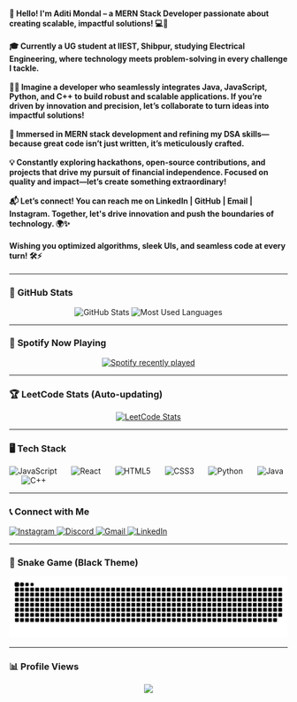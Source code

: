 <h4 align="left">🌟 Hello! I'm <strong>Aditi Mondal</strong> – a MERN Stack Developer passionate about creating scalable, impactful solutions! 💻🚀<br><br>
🎓 Currently a UG student at IIEST, Shibpur, studying Electrical Engineering, where technology meets problem-solving in every challenge I tackle.<br><br>
👩‍💻 Imagine a developer who seamlessly integrates Java, JavaScript, Python, and C++ to build robust and scalable applications. If you’re driven by innovation and precision, let’s collaborate to turn ideas into impactful solutions!<br><br>
🌱 Immersed in MERN stack development and refining my DSA skills—because great code isn’t just written, it’s meticulously crafted.<br><br>
💡 Constantly exploring hackathons, open-source contributions, and projects that drive my pursuit of financial independence. Focused on quality and impact—let’s create something extraordinary!<br><br>
📬 Let’s connect! You can reach me on <strong>LinkedIn | GitHub | Email | Instagram</strong>. Together, let's drive innovation and push the boundaries of technology. 🌍✨<br><br>
Wishing you optimized algorithms, sleek UIs, and seamless code at every turn! 🛠️⚡</h4>

---

### 🚀 **GitHub Stats**
<div align="center">
  <img src="https://github-readme-stats.vercel.app/api?username=AditiMondal25&hide_title=false&hide_rank=true&show_icons=true&include_all_commits=true&count_private=true&disable_animations=false&theme=dracula&locale=en&hide_border=true" height="150" alt="GitHub Stats"  />
  <img src="https://github-readme-stats.vercel.app/api/top-langs?username=AditiMondal25&locale=en&hide_title=false&layout=compact&card_width=320&langs_count=5&theme=dracula&hide_border=true" height="150" alt="Most Used Languages"  />
</div>

---

### 🎵 **Spotify Now Playing**
<div align="center">
  <a href="https://open.spotify.com/user/q92844u0do3utmdk3081rz1m0">
    <img src="https://spotify-recently-played-readme.vercel.app/api?user=q92844u0do3utmdk3081rz1m0&count=5&unique=true" alt="Spotify recently played"  />
  </a>
</div>

---

### 🏆 **LeetCode Stats (Auto-updating)**
<div align="center">
  <a href="https://leetcode.com/u/Aditi25Mondal/">
    <img src="https://leetcard.jacoblin.cool/Aditi25Mondal?theme=dark&font=Monospace&ext=heatmap" height="200" alt="LeetCode Stats" />
  </a>
</div>

---

### 🖥️ **Tech Stack**
<div align="left">
  <img src="https://cdn.jsdelivr.net/gh/devicons/devicon/icons/javascript/javascript-original.svg" height="33" alt="JavaScript" />
  <img width="18" />
  <img src="https://cdn.jsdelivr.net/gh/devicons/devicon/icons/react/react-original.svg" height="33" alt="React" />
  <img width="18" />
  <img src="https://cdn.jsdelivr.net/gh/devicons/devicon/icons/html5/html5-original.svg" height="33" alt="HTML5" />
  <img width="18" />
  <img src="https://cdn.jsdelivr.net/gh/devicons/devicon/icons/css3/css3-original.svg" height="33" alt="CSS3" />
  <img width="18" />
  <img src="https://cdn.jsdelivr.net/gh/devicons/devicon/icons/python/python-original.svg" height="33" alt="Python" />
  <img width="18" />
  <img src="https://cdn.jsdelivr.net/gh/devicons/devicon/icons/java/java-original.svg" height="33" alt="Java" />
  <img width="18" />
  <img src="https://cdn.jsdelivr.net/gh/devicons/devicon/icons/cplusplus/cplusplus-original.svg" height="33" alt="C++" />
</div>

---

### 📞 **Connect with Me**
<div align="left">
  <a href="https://www.instagram.com/__aaaditi__/">
    <img src="https://img.shields.io/static/v1?message=Instagram&logo=instagram&label=&color=E4405F&logoColor=white&labelColor=&style=flat" height="35" alt="Instagram" />
  </a>
  <a href="https://discord.com/users/aditimondal25">
    <img src="https://img.shields.io/static/v1?message=Discord&logo=discord&label=&color=7289DA&logoColor=white&labelColor=&style=flat" height="35" alt="Discord" />
  </a>
  <a href="mailto:aditiofficial.mondal@gmail.com">
    <img src="https://img.shields.io/static/v1?message=Gmail&logo=gmail&label=&color=D14836&logoColor=white&labelColor=&style=flat" height="35" alt="Gmail" />
  </a>
  <a href="https://www.linkedin.com/in/aditi-mondal-285b631b1/">
    <img src="https://img.shields.io/static/v1?message=LinkedIn&logo=linkedin&label=&color=0077B5&logoColor=white&labelColor=&style=flat" height="35" alt="LinkedIn" />
  </a>
</div>

---

### 🐍 **Snake Game (Black Theme)**
<img src="https://raw.githubusercontent.com/Platane/snk/output/github-contribution-grid-snake.svg?palette=black&grid=true&color=000000" alt="Snake animation" />

---

### 📊 **Profile Views**
<div align="center">
  <img src="https://profile-counter.glitch.me/AditiMondal25/count.svg?" />
</div>
